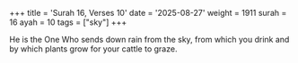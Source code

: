 +++
title = 'Surah 16, Verses 10'
date = '2025-08-27'
weight = 1911
surah = 16
ayah = 10
tags = ["sky"]
+++

He is the One Who sends down rain from the sky, from which you drink and by which plants grow for your cattle to graze.